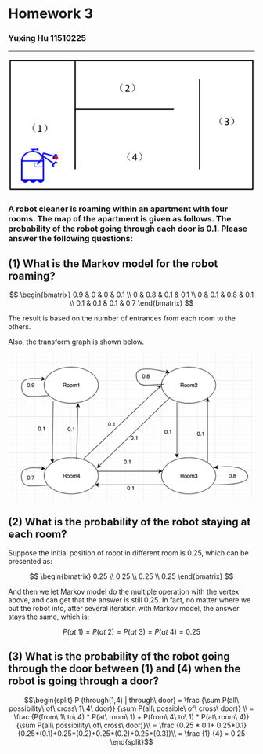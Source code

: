 # Homework 3

### Yuxing Hu 11510225
 
 ---

![](1.png)

### A robot cleaner is roaming within an apartment with four rooms. The map of the apartment is given as follows. The probability of the robot going through each door is 0.1. Please answer the following questions:

## (1) What is the Markov model for the robot roaming?

$$
 \begin{bmatrix}
   0.9 & 0 & 0 & 0.1 \\
   0 & 0.8 & 0.1 & 0.1 \\
   0 & 0.1 & 0.8 & 0.1 \\
   0.1 & 0.1 & 0.1 & 0.7 
  \end{bmatrix}
$$

The result is based on the number of entrances from each room to the others.

Also, the transform graph is shown below.

![](2.png)

## (2) What is the probability of the robot staying at each room?

Suppose the initial position of robot in different room is 0.25, which can be presented as:

$$
 \begin{bmatrix}
   0.25 \\
   0.25  \\
   0.25 \\
   0.25
  \end{bmatrix}
$$

And then we let Markov model do the multiple operation with the vertex above, and can get that the answer is still 0.25. In fact, no matter where we put the robot into, after several iteration with Markov model, the answer stays the same, which is:

$$
P(at\ 1) = P(at\ 2)= P (at\ 3) = P(at\ 4) = 0.25
$$

## (3) What is the probability of the robot going through the door between (1) and (4) when the robot is going through a door?

$$\begin{split} 
P (through(1,4) | through\ door) 
= \frac {\sum P(all\ possibility\ of\ cross\ 1\ 4\ door)} {\sum P(all\ possible\ of\ cross\ door)} \\
= \frac {P(from\ 1\ to\ 4) * P(at\ room\ 1) + P(from\ 4\ to\ 1) * P(at\ room\ 4)} {\sum P(all\ possibility\ of\ cross\ door)}\\
= \frac {0.25 * 0.1+ 0.25*0.1} {0.25*(0.1)+0.25*(0.2)+0.25*(0.2)+0.25*(0.3)}\\
= \frac {1} {4} = 0.25
\end{split}$$


